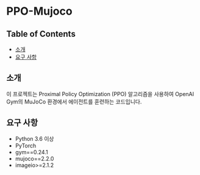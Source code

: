 # PPO-Mujoco


## Table of Contents

- [소개](#소개)
- [요구 사항](#요구-사항)

## 소개

이 프로젝트는 Proximal Policy Optimization (PPO) 알고리즘을 사용하여 OpenAI Gym의 MuJoCo 환경에서 에이전트를 훈련하는 코드입니다.

## 요구 사항

- Python 3.6 이상
- PyTorch
- gym==0.24.1
- mujoco==2.2.0
- imageio>=2.1.2


